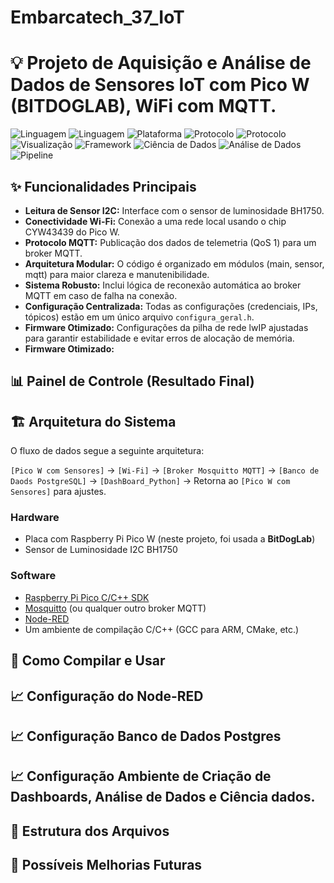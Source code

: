 # Embarcatech_37_IoT

# 💡 Projeto de Aquisição e Análise de Dados de Sensores IoT com Pico W (BITDOGLAB), WiFi com MQTT.

![Linguagem](https://img.shields.io/badge/Linguagem-C-blue.svg)
![Linguagem](https://img.shields.io/badge/Linguagem-Python-yellow.svg)
![Plataforma](https://img.shields.io/badge/Plataforma-Raspberry%20Pi%20Pico%20W-purple.svg)
![Protocolo](https://img.shields.io/badge/Protocolo-MQTT-orange.svg)
![Protocolo](https://img.shields.io/badge/Protocolo-WiFi-blue)
![Visualização](https://img.shields.io/badge/Visualização-Node--RED-red.svg)
![Framework](https://img.shields.io/badge/Framework-Dash-blue?logo=plotly)
![Ciência de Dados](https://img.shields.io/badge/Ciência%20de%20Dados-Ativa-blueviolet?logo=scikit-learn)
![Análise de Dados](https://img.shields.io/badge/Análise%20de%20Dados-Em%20Curso-lightgrey?logo=pandas&logoColor=black)
![Pipeline](https://img.shields.io/badge/Pipeline-Dados-green?logo=airflow&logoColor=white)



## ✨ Funcionalidades Principais

* **Leitura de Sensor I2C:** Interface com o sensor de luminosidade BH1750.
* **Conectividade Wi-Fi:** Conexão a uma rede local usando o chip CYW43439 do Pico W.
* **Protocolo MQTT:** Publicação dos dados de telemetria (QoS 1) para um broker MQTT.
* **Arquitetura Modular:** O código é organizado em módulos (main, sensor, mqtt) para maior clareza e manutenibilidade.
* **Sistema Robusto:** Inclui lógica de reconexão automática ao broker MQTT em caso de falha na conexão.
* **Configuração Centralizada:** Todas as configurações (credenciais, IPs, tópicos) estão em um único arquivo `configura_geral.h`.
* **Firmware Otimizado:** Configurações da pilha de rede lwIP ajustadas para garantir estabilidade e evitar erros de alocação de memória.
* **Firmware Otimizado:** 

## 📊 Painel de Controle (Resultado Final)

## 🏗️ Arquitetura do Sistema

O fluxo de dados segue a seguinte arquitetura:

`[Pico W com Sensores]` -> `[Wi-Fi]` -> `[Broker Mosquitto MQTT]` -> `[Banco de Daods PostgreSQL]` -> `[DashBoard_Python]` -> Retorna ao `[Pico W com Sensores]` para ajustes.


### Hardware
* Placa com Raspberry Pi Pico W (neste projeto, foi usada a **BitDogLab**)
* Sensor de Luminosidade I2C BH1750

### Software

* [Raspberry Pi Pico C/C++ SDK](https://github.com/raspberrypi/pico-sdk)
* [Mosquitto](https://mosquitto.org/) (ou qualquer outro broker MQTT)
* [Node-RED](https://nodered.org/)
* Um ambiente de compilação C/C++ (GCC para ARM, CMake, etc.)

## 🚀 Como Compilar e Usar

## 📈 Configuração do Node-RED

## 📈 Configuração Banco de Dados Postgres

## 📈 Configuração Ambiente de Criação de Dashboards, Análise de Dados e Ciência dados.

## 📂 Estrutura dos Arquivos

## 🔮 Possíveis Melhorias Futuras


